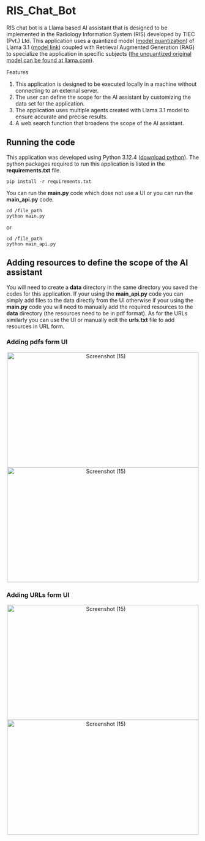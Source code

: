 # RIS_Chat_Bot

RIS chat bot is a Llama based AI assistant that is designed to be implemented in the Radiology Information System (RIS) developed by TIEC (Pvt.) Ltd. This application uses a quantized model ([model quantization](https://www.llama.com/docs/how-to-guides/quantization/)) of Llama 3.1 ([model link](https://drive.google.com/drive/folders/1FZT8Zokf3XQIRNZF5xHGeorMY13rwMla)) coupled with Retrieval Augmented Generation (RAG) to specialize the application in specific subjects ([the unquantized original model can be found at llama.com](https://www.llama.com/)). 

Features

  1. This application is designed to be executed locally in a machine without connecting to an external server.
  2. The user can define the scope for the AI assistant by customizing the data set for the application.
  3. The application uses multiple agents created with Llama 3.1 model to ensure accurate and precise results.
  4. A web search function that broadens the scope of the AI assistant.

## Running the code

This application was developed using Python 3.12.4 ([download python](https://www.python.org/downloads/)). The python packages required to run this application is listed in the **requirements.txt** file.

```
pip install -r requirements.txt
```

You can run the **main.py** code which dose not use a UI or you can run the **main_api.py** code.

```
cd /file_path
python main.py
```
or
```
cd /file_path
python main_api.py
```

## Adding resources to define the scope of the AI assistant 

You will need to create a **data** directory in the same directory you saved the codes for this application. If your using the **main_api.py** code you can simply add files to the data directly from the UI otherwise if your using the **main.py** code you will need to manually add the required resources to the **data** directory (the resources need to be in pdf format). As for the URLs similarly you can use the UI or manually edit the **urls.txt** file to add resources in URL form.

### Adding pdfs form UI

<div align="center">
  <img src="https://github.com/user-attachments/assets/4ddc62db-7d7e-4389-a406-7abb11cdfdc6" alt="Screenshot (15)" width="500" height="300">
  <img src="https://github.com/user-attachments/assets/b6753712-2690-4d5e-9c01-a70d256dae32" alt="Screenshot (15)" width="500" height="300">
</div>

### Adding URLs form UI

<div align="center">
  <img src="https://github.com/user-attachments/assets/4ddc62db-7d7e-4389-a406-7abb11cdfdc6" alt="Screenshot (15)" width="500" height="300">
  <img src="https://github.com/user-attachments/assets/b6753712-2690-4d5e-9c01-a70d256dae32" alt="Screenshot (15)" width="500" height="300">
</div>



